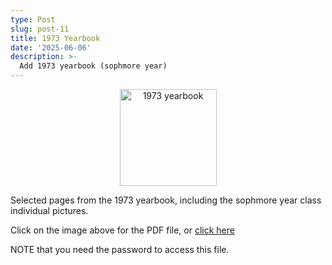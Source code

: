 ```yaml
---
type: Post
slug: post-11
title: 1973 Yearbook
date: '2025-06-06'
description: >-
  Add 1973 yearbook (sophmore year)
---
```


<p align="center"><a href="https://drive.proton.me/urls/5SN45ZR83G#gHRFswqwFy0y" target="_blank"><img eleventy:widths="300" eleventy:formats="webp" height="155px" width="155px" src="/images/1973-yearbook.jpg" alt="1973 yearbook"></a></p>

Selected pages from the 1973 yearbook, including the sophmore year class individual pictures.


<p>Click on the image above for the PDF file, or 
<a href="https://drive.proton.me/urls/5SN45ZR83G#gHRFswqwFy0y" target="_blank">click here</a></p>

<p>NOTE that you need the password to access this file.</p>
